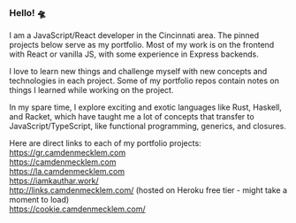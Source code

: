 ### Hello! 🛸

I am a JavaScript/React developer in the Cincinnati area. The pinned projects below serve as my portfolio. Most of my work is on the frontend with React or vanilla JS, with some experience in Express backends.

I love to learn new things and challenge myself with new concepts and technologies in each project. Some of my portfolio repos contain notes on things I learned while working on the project.

In my spare time, I explore exciting and exotic languages like Rust, Haskell, and Racket, which have taught me a lot of concepts that transfer to JavaScript/TypeScript, like functional programming, generics, and closures.

Here are direct links to each of my portfolio projects:   
https://gr.camdenmecklem.com   
https://camdenmecklem.com   
https://la.camdenmecklem.com   
https://iamkauthar.work/   
http://links.camdenmecklem.com/ (hosted on Heroku free tier - might take a moment to load)   
https://cookie.camdenmecklem.com/   
